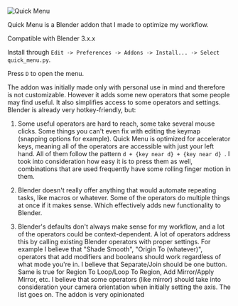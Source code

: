 ![Quick Menu](https://github.com/passivestar/quickmenu/blob/main/pics/qm.jpg?raw=true)

Quick Menu is a Blender addon that I made to optimize my workflow.

Compatible with Blender 3.x.x

Install through `Edit -> Preferences -> Addons -> Install... -> Select quick_menu.py`.

Press `D` to open the menu.

The addon was initially made only with personal use in mind and therefore is not customizable. However it adds some new operators that some people may find useful. It also simplifies access to some operators and settings. Blender is already very hotkey-friendly, but:

1. Some useful operators are hard to reach, some take several mouse clicks. Some things you can't even fix with editing the keymap (snapping options for example). Quick Menu is optimized for accelerator keys, meaning all of the operators are accessible with just your left hand. All of them follow the pattern `d + {key near d} + {key near d} `. I took into consideration how easy it is to press them as well, combinations that are used frequently have some rolling finger motion in them.

2. Blender doesn't really offer anything that would automate repeating tasks, like macros or whatever. Some of the operators do multiple things at once if it makes sense. Which effectively adds new functionality to Blender.

3. Blender's defaults don't always make sense for my workflow, and a lot of the operators could be context-dependent. A lot of operators address this by calling existing Blender operators with proper settings. For example I believe that "Shade Smooth", "Origin To (whatever)", operators that add modifiers and booleans should work regardless of what mode you're in. I believe that Separate/Join should be one button. Same is true for Region To Loop/Loop To Region, Add Mirror/Apply Mirror, etc. I believe that some operators (like mirror) should take into consideration your camera orientation when initially setting the axis. The list goes on. The addon is very opinionated